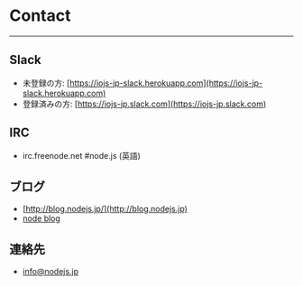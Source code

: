 # Contact

---

## Slack
- 未登録の方: [https://iojs-jp-slack.herokuapp.com](https://iojs-jp-slack.herokuapp.com)
- 登録済みの方: [https://iojs-jp.slack.com](https://iojs-jp.slack.com)

## IRC

- irc.freenode.net #node.js (英語)

## ブログ

- [http://blog.nodejs.jp/](http://blog.nodejs.jp)
- [node blog](http://blog.nodejs.org/)

## 連絡先

- [&#105;&#110;&#102;&#111;&#64;&#110;&#111;&#100;&#101;&#106;&#115;.&#106;&#112;](&#109;&#97;&#105;&#108;&#116;&#111;:&#105;&#110;&#102;&#111;&#64;&#110;&#111;&#100;&#101;&#106;&#115;.&#106;&#112;)
